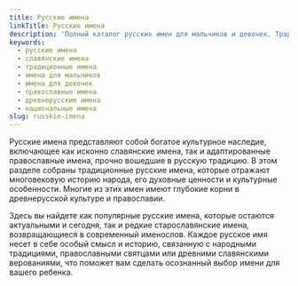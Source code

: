 ```yaml
---
title: Русские имена
linkTitle: Русские имена
description: 'Полный каталог русских имен для мальчиков и девочек. Традиционные славянские имена с историей, значением и происхождением.'
keywords:
  - русские имена
  - славянские имена
  - традиционные имена
  - имена для мальчиков
  - имена для девочек
  - православные имена
  - древнерусские имена
  - национальные имена
slug: russkie-imena
---
```


Русские имена представляют собой богатое культурное наследие, включающее как исконно славянские имена, так и адаптированные православные имена, прочно вошедшие в русскую традицию. В этом разделе собраны традиционные русские имена, которые отражают многовековую историю народа, его духовные ценности и культурные особенности. Многие из этих имен имеют глубокие корни в древнерусской культуре и православии.

Здесь вы найдете как популярные русские имена, которые остаются актуальными и сегодня, так и редкие старославянские имена, возвращающиеся в современный именослов. Каждое русское имя несет в себе особый смысл и историю, связанную с народными традициями, православными святцами или древними славянскими верованиями, что поможет вам сделать осознанный выбор имени для вашего ребенка.
